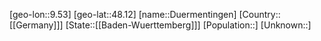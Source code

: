 ﻿---
location: [48.12,9.53]
type: City
tags:
- geo/City


SpocWebEntityId: 29937
isDeleted: false
confidential: public

---
[geo-lon::9.53]
[geo-lat::48.12]
[name::Duermentingen]
[Country::[[Germany]]]
[State::[[Baden-Wuerttemberg]]]
[Population::]
[Unknown::]

